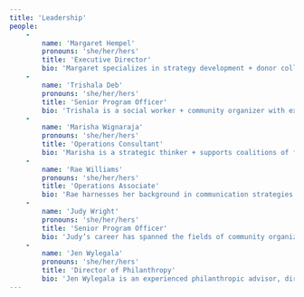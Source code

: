 ```yaml
---
title: 'Leadership'
people:
    -
        name: 'Margaret Hempel'
        pronouns: 'she/her/hers'
        title: 'Executive Director'
        bio: 'Margaret specializes in strategy development + donor collaboratives with expertise in women’s rights in the US + globally. Margaret holds a M.A. from Princeton, a B.A. from Johns  Hopkins University + is a Columbia Business School/Teachers College certified leadership coach.'
    -
        name: 'Trishala Deb'
        pronouns: 'she/her/hers'
        title: 'Senior Program Officer'
        bio: 'Trishala is a social worker + community organizer with expertise in movements focusing on HIV, police violence, gender justice + LGBTST rights. Trishala holds a B.A. from UNC Greensboro.'
    -
        name: 'Marisha Wignaraja'
        pronouns: 'she/her/hers'
        title: 'Operations Consultant'
        bio: 'Marisha is a strategic thinker + supports coalitions of funders + advocates transition their vision into action as an independent consultant. Marisha holds an M.A. from Columbia University + a B.A. from Bryn Mawr College.'
    -
        name: 'Rae Williams'
        pronouns: 'she/her/hers'
        title: 'Operations Associate'
        bio: 'Rae harnesses her background in communication strategies + social determinants of health to optimize project and organizational processes. Rae holds a M.P.A + a B.S. from Rutgers University.'
    -
        name: 'Judy Wright'
        pronouns: 'she/her/hers'
        title: 'Senior Program Officer'
        bio: 'Judy’s career has spanned the fields of community organizing, education + institutional philanthropy, always with a focus on advancing social justice. Judy holds a M.Ed. from Cleveland State University + a B.S. from Northwestern University.'
    -
        name: 'Jen Wylegala'
        pronouns: 'she/her/hers'
        title: 'Director of Philanthropy'
        bio: 'Jen Wylegala is an experienced philanthropic advisor, director + strategist with specialties in charitable and political giving. Jen holds a M.A. from New York University + a B.A. from Loyola University Maryland.'
---
```


